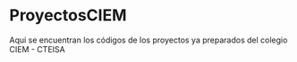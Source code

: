 # ProyectosCIEM
Aqui se encuentran los códigos de los proyectos ya preparados del colegio CIEM - CTEISA
